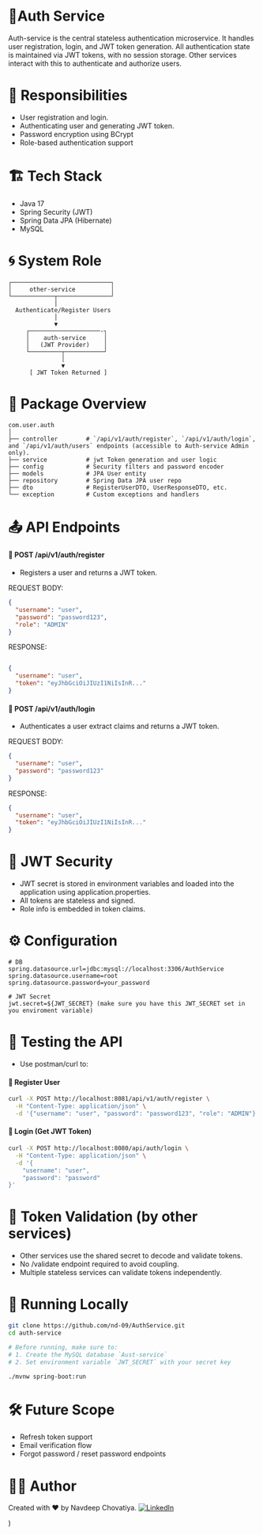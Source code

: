 # 🔐Auth Service

Auth-service is the central stateless authentication microservice. It handles user registration, login, and JWT token generation. All authentication state is maintained via JWT tokens, with no session storage. Other services interact with this to authenticate and authorize users.

# 🧩 Responsibilities

- User registration and login.
- Authenticating user and generating JWT token.
- Password encryption using BCrypt
- Role-based authentication support

# 🏗️ Tech Stack
- Java 17
- Spring Security (JWT)
- Spring Data JPA (Hibernate)
- MySQL

# 🌀 System Role
```plaintext
┌────────────────────────────┐
│     other-service          │
└────────────┬───────────────┘
             │
  Authenticate/Register Users
             │
             ▼
     ┌────────────────────-┐
     │    auth-service     │
     │   (JWT Provider)    │
     └─────────┬───────────┘
               │
               ▼
      [ JWT Token Returned ]
 ```

# 📁 Package Overview

```plaintext
com.user.auth
│
├── controller        # `/api/v1/auth/register`, `/api/v1/auth/login`, and `/api/v1/auth/users` endpoints (accessible to Auth-service Admin only).
├── service           # jwt Token generation and user logic
├── config            # Security filters and password encoder
├── models            # JPA User entity
├── repository        # Spring Data JPA user repo
├── dto               # RegisterUserDTO, UserResponseDTO, etc.
└── exception         # Custom exceptions and handlers
```

# 📤 API Endpoints
#### 🔸 POST /api/v1/auth/register
- Registers a user and returns a JWT token.

REQUEST BODY:

```json
{
  "username": "user",
  "password": "password123",
  "role": "ADMIN"
}
```
RESPONSE:
```json

{
  "username": "user",
  "token": "eyJhbGciOiJIUzI1NiIsInR..."
}
```
#### 🔸 POST /api/v1/auth/login
- Authenticates a user extract claims and returns a JWT token.

REQUEST BODY:
```json
{
  "username": "user",
  "password": "password123"
}
```
RESPONSE:
```json
{
  "username": "user",
  "token": "eyJhbGciOiJIUzI1NiIsInR..."
}
```
# 🔐 JWT Security
- JWT secret is stored in environment variables and loaded into the application using application.properties.
- All tokens are stateless and signed.
- Role info is embedded in token claims.

# ⚙️ Configuration
```properties
# DB
spring.datasource.url=jdbc:mysql://localhost:3306/AuthService
spring.datasource.username=root
spring.datasource.password=your_password

# JWT Secret
jwt.secret=${JWT_SECRET} (make sure you have this JWT_SECRET set in you enviroment variable)
```
# 🧪 Testing the API
- Use postman/curl to:
#### 🔐 Register User
```bash
curl -X POST http://localhost:8081/api/v1/auth/register \
  -H "Content-Type: application/json" \
  -d '{"username": "user", "password": "password123", "role": "ADMIN"}'
  ```

#### 🔐 Login (Get JWT Token)
```bash
curl -X POST http://localhost:8080/api/auth/login \
  -H "Content-Type: application/json" \
  -d '{
    "username": "user",
    "password": "password"
}'
```
# 🔄 Token Validation (by other services)
- Other services use the shared secret to decode and validate tokens.
- No /validate endpoint required to avoid coupling.
- Multiple stateless services can validate tokens independently.

# 🚀 Running Locally
```bash
git clone https://github.com/nd-09/AuthService.git
cd auth-service

# Before running, make sure to:
# 1. Create the MySQL database `Aust-service`
# 2. Set environment variable `JWT_SECRET` with your secret key

./mvnw spring-boot:run
```
# 🛠️ Future Scope
- Refresh token support
- Email verification flow
- Forgot password / reset password endpoints

# 👨‍💻 Author
Created with ❤️ by Navdeep Chovatiya.
[![LinkedIn](https://img.shields.io/badge/LinkedIn-Profile-blue?logo=linkedin)](https://www.linkedin.com/in/navdeep-chovatiya-73349222a)

)

